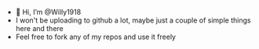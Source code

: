 - 👋 Hi, I’m @Willy1918
- I won't be uploading to github a lot, maybe just a couple of simple things here and there
- Feel free to fork any of my repos and use it freely 
<!---

--->
